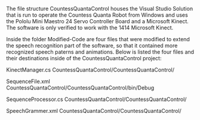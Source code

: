 The file structure CountessQuantaControl houses the Visual Studio Solution that is run to operate the Countess Quanta Robot from Windows and uses the Pololu Mini Maestro 24 Servo Controller Board and a Microsoft Kinect.  The software is only verified to work with the 1414 Microsoft Kinect.

Inside the folder Modified-Code are four files that were modified to extend the speech recognition part of the software, so that it contained more recognized speech paterns and animations.  Below is listed the four files and their destinations inside of the CountessQuantaControl project:

KinectManager.cs        CountessQuantaControl/CountessQuantaControl/

SequenceFile.xml        CountessQuantaControl/CountessQuantaControl/bin/Debug

SequenceProcessor.cs    CountessQuantaControl/CountessQuantaControl/

SpeechGrammer.xml       CountessQuantaControl/CountessQuantaControl/
